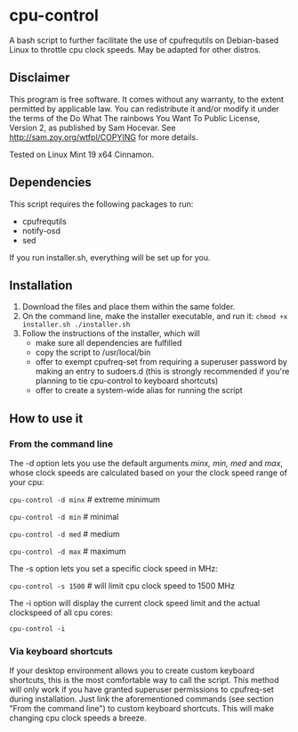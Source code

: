 # cpu-control
A bash script to further facilitate the use of cpufrequtils on Debian-based Linux to throttle cpu clock speeds. May be adapted for other distros.

## Disclaimer
This program is free software. It comes without any warranty, to the extent permitted by applicable law. You can redistribute it and/or modify it under the terms of the Do What The rainbows You Want To Public License, Version 2, as published by Sam Hocevar. See http://sam.zoy.org/wtfpl/COPYING for more details.

Tested on Linux Mint 19 x64 Cinnamon.

## Dependencies
This script requires the following packages to run:
* cpufrequtils
* notify-osd
* sed

If you run installer.sh, everything will be set up for you.

## Installation
1. Download the files and place them within the same folder.
1. On the command line, make the installer executable, and run it:
`chmod +x installer.sh
./installer.sh`
1. Follow the instructions of the installer, which will
    * make sure all dependencies are fulfilled
    * copy the script to /usr/local/bin
    * offer to exempt cpufreq-set from requiring a superuser password by making an entry to sudoers.d (this is strongly recommended if you're planning to tie cpu-control to keyboard shortcuts)
    * offer to create a system-wide alias for running the script

## How to use it
### From the command line
The -d option lets you use the default arguments _minx, min, med_ and _max_, whose clock speeds are calculated based on your the clock speed range of your cpu:

`cpu-control -d minx` # extreme minimum

`cpu-control -d min` # minimal

`cpu-control -d med` # medium

`cpu-control -d max` # maximum

The -s option lets you set a specific clock speed in MHz:

`cpu-control -s 1500` # will limit cpu clock speed to 1500 MHz

The -i option will display the current clock speed limit and the actual clockspeed of all cpu cores:

`cpu-control -i`

### Via keyboard shortcuts
If your desktop environment allows you to create custom keyboard shortcuts, this is the most comfortable way to call the script. This method will only work if you have granted superuser permissions to cpufreq-set during installation. Just link the aforementioned commands (see section "From the command line") to custom keyboard shortcuts. This will make changing cpu clock speeds a breeze.
